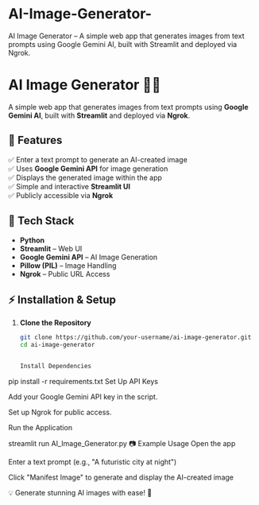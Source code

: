 # AI-Image-Generator-
AI Image Generator – A simple web app that generates images from text prompts using Google Gemini AI, built with Streamlit and deployed via Ngrok.

# AI Image Generator 🎨🚀  

A simple web app that generates images from text prompts using **Google Gemini AI**, built with **Streamlit** and deployed via **Ngrok**.  

## 📌 Features  

✅ Enter a text prompt to generate an AI-created image  
✅ Uses **Google Gemini API** for image generation  
✅ Displays the generated image within the app  
✅ Simple and interactive **Streamlit UI**  
✅ Publicly accessible via **Ngrok**  

## 🚀 Tech Stack  

- **Python**
- **Streamlit** – Web UI  
- **Google Gemini API** – AI Image Generation  
- **Pillow (PIL)** – Image Handling  
- **Ngrok** – Public URL Access  

## ⚡ Installation & Setup  

1. **Clone the Repository**  
   ```bash
   git clone https://github.com/your-username/ai-image-generator.git
   cd ai-image-generator


   Install Dependencies

pip install -r requirements.txt
Set Up API Keys

Add your Google Gemini API key in the script.

Set up Ngrok for public access.

Run the Application

streamlit run AI_Image_Generator.py
📷 Example Usage
Open the app

Enter a text prompt (e.g., "A futuristic city at night")

Click "Manifest Image" to generate and display the AI-created image

💡 Generate stunning AI images with ease! 🚀
